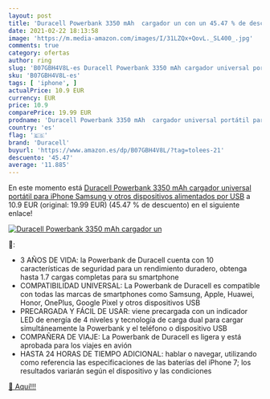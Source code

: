```yaml
---
layout: post
title: 'Duracell Powerbank 3350 mAh  cargador un con un 45.47 % de descuento'
date: 2021-02-22 18:13:58
image: 'https://m.media-amazon.com/images/I/31LZQx+QovL._SL400_.jpg'
comments: true
category: ofertas
author: ring
slug: 'B07GBH4V8L-es Duracell Powerbank 3350 mAh cargador universal portátil...'
sku: 'B07GBH4V8L-es'
tags: [ 'iphone', ]
actualPrice: 10.9 EUR
currency: EUR
price: 10.9
comparePrice: 19.99 EUR
prodname: 'Duracell Powerbank 3350 mAh  cargador universal portátil para iPhone  Samsung y otros dispositivos alimentados por USB'
country: 'es'
flag: '🇪🇸'
brand: 'Duracell'
buyurl: 'https://www.amazon.es/dp/B07GBH4V8L/?tag=tolees-21'
descuento: '45.47'
average: '11.885'
---
```


En este momento está [Duracell Powerbank 3350 mAh  cargador universal portátil para iPhone  Samsung y otros dispositivos alimentados por USB](https://www.amazon.es/dp/B07GBH4V8L/?tag=tolees-21) a 10.9 EUR (original: 19.99 EUR) (45.47 %  de descuento) en el siguiente enlace!

[![Duracell Powerbank 3350 mAh  cargador un](https://m.media-amazon.com/images/I/31LZQx+QovL._SL400_.jpg)](https://www.amazon.es/dp/B07GBH4V8L/?tag=tolees-21)

🔎:

- 3 AÑOS DE VIDA: la Powerbank de Duracell cuenta con 10 características de seguridad para un rendimiento duradero, obtenga hasta 1.7 cargas completas para su smartphone
- COMPATIBILIDAD UNIVERSAL: La Powerbank de Duracell es compatible con todas las marcas de smartphones como Samsung, Apple, Huawei, Honor, OnePlus, Google Pixel y otros dispositivos USB
- PRECARGADA Y FÁCIL DE USAR: viene precargada con un indicador LED de energía de 4 niveles y tecnología de carga dual para cargar simultáneamente la Powerbank y el teléfono o dispositivo USB
- COMPAÑERA DE VIAJE: La Powerbank de Duracell es ligera y está aprobada para los viajes en avión
- HASTA 24 HORAS DE TIEMPO ADICIONAL: hablar o navegar, utilizando como referencia las especificaciones de las baterías del iPhone 7; los resultados variarán según el dispositivo y las condiciones

[🛒 Aquí!!!](https://www.amazon.es/dp/B07GBH4V8L/?tag=tolees-21)
